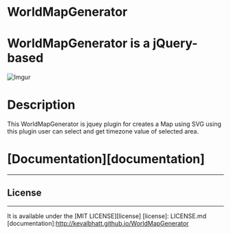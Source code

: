 # WorldMapGenerator 

# WorldMapGenerator is a jQuery-based

![Imgur](http://i.imgur.com/i22GQ74.png?1)

# Description

This WorldMapGenerator is jquey plugin for creates a Map using SVG using this plugin user can
select and get timezone value of selected area.

# [Documentation][documentation]
---------------------


## License
---------------------
It is available under the [MIT LICENSE][license]
[license]: LICENSE.md
[documentation]:http://kevalbhatt.github.io/WorldMapGenerator

